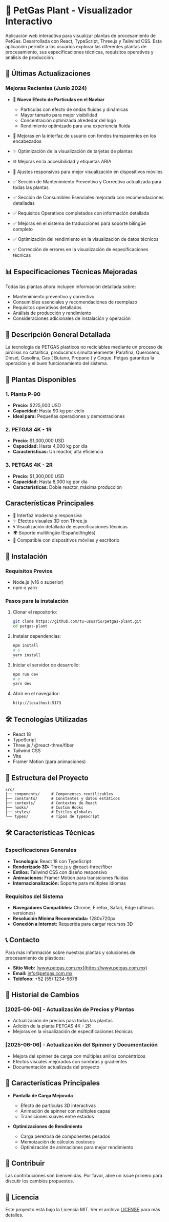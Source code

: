 # 🌿 PetGas Plant - Visualizador Interactivo

Aplicación web interactiva para visualizar plantas de procesamiento de PetGas. Desarrollada con React, TypeScript, Three.js y Tailwind CSS. Esta aplicación permite a los usuarios explorar las diferentes plantas de procesamiento, sus especificaciones técnicas, requisitos operativos y análisis de producción.

## 🚀 Últimas Actualizaciones

### Mejoras Recientes (Junio 2024)
- 🌟 **Nuevo Efecto de Partículas en el Navbar**
  - Partículas con efecto de ondas fluidas y dinámicas
  - Mayor tamaño para mejor visibilidad
  - Concentración optimizada alrededor del logo
  - Rendimiento optimizado para una experiencia fluida

- 🎨 Mejoras en la interfaz de usuario con fondos transparentes en los encabezados
- ✨ Optimización de la visualización de tarjetas de plantas
- 🌐 Mejoras en la accesibilidad y etiquetas ARIA
- 📱 Ajustes responsivos para mejor visualización en dispositivos móviles
- ✅ Sección de Mantenimiento Preventivo y Correctivo actualizada para todas las plantas
- ✅ Sección de Consumibles Esenciales mejorada con recomendaciones detalladas
- ✅ Requisitos Operativos completados con información detallada
- ✅ Mejoras en el sistema de traducciones para soporte bilingüe completo
- ✅ Optimización del rendimiento en la visualización de datos técnicos
- ✅ Corrección de errores en la visualización de especificaciones técnicas

## 📊 Especificaciones Técnicas Mejoradas

Todas las plantas ahora incluyen información detallada sobre:
- Mantenimiento preventivo y correctivo
- Consumibles esenciales y recomendaciones de reemplazo
- Requisitos operativos detallados
- Análisis de producción y rendimiento
- Consideraciones adicionales de instalación y operación

## 🌟 Descripción General Detallada

La tecnologia de PETGAS plasticos no reciclables mediante un proceso de pirólisis no catalítica, producimos simultaneamente: Parafina, Queroseno, Diesel, Gasolina, Gas ( Butano, Propano ) y Coque. Petgas garantiza la operación y el buen funcionamiento del sistema.

## 🌟 Plantas Disponibles

### 1. Planta P-90
- **Precio:** $225,000 USD
- **Capacidad:** Hasta 90 kg por ciclo
- **Ideal para:** Pequeñas operaciones y demostraciones

### 2. PETGAS 4K - 1R
- **Precio:** $1,000,000 USD
- **Capacidad:** Hasta 4,000 kg por día
- **Características:** Un reactor, alta eficiencia

### 3. PETGAS 4K - 2R
- **Precio:** $1,300,000 USD
- **Capacidad:** Hasta 8,000 kg por día
- **Características:** Doble reactor, máxima producción

## Características Principales

- 🎨 Interfaz moderna y responsiva
- ✨ Efectos visuales 3D con Three.js
- 🌀 Visualización detallada de especificaciones técnicas
- 🌍 Soporte multilingüe (Español/Inglés)
- 📱 Compatible con dispositivos móviles y escritorio

## 🚀 Instalación

### Requisitos Previos

- Node.js (v16 o superior)
- npm o yarn

### Pasos para la instalación

1. Clonar el repositorio:
   ```bash
   git clone https://github.com/tu-usuario/petgas-plant.git
   cd petgas-plant
   ```

2. Instalar dependencias:
   ```bash
   npm install
   # o
   yarn install
   ```

3. Iniciar el servidor de desarrollo:
   ```bash
   npm run dev
   # o
   yarn dev
   ```

4. Abrir en el navegador:
   ```
   http://localhost:5173
   ```

## 🛠️ Tecnologías Utilizadas

- React 18
- TypeScript
- Three.js / @react-three/fiber
- Tailwind CSS
- Vite
- Framer Motion (para animaciones)

## 📂 Estructura del Proyecto

```
src/
├── components/     # Componentes reutilizables
├── constants/      # Constantes y datos estáticos
├── contexts/       # Contextos de React
├── hooks/          # Custom Hooks
├── styles/         # Estilos globales
└── types/          # Tipos de TypeScript
```

## 🛠️ Características Técnicas

### Especificaciones Generales
- **Tecnología:** React 18 con TypeScript
- **Renderizado 3D:** Three.js y @react-three/fiber
- **Estilos:** Tailwind CSS con diseño responsivo
- **Animaciones:** Framer Motion para transiciones fluidas
- **Internacionalización:** Soporte para múltiples idiomas

### Requisitos del Sistema
- **Navegadores Compatibles:** Chrome, Firefox, Safari, Edge (últimas versiones)
- **Resolución Mínima Recomendada:** 1280x720px
- **Conexión a Internet:** Requerida para cargar recursos 3D

## 📞 Contacto

Para más información sobre nuestras plantas y soluciones de procesamiento de plásticos:

- **Sitio Web:** [www.petgas.com.mx](https://www.petgas.com.mx)
- **Email:** info@petgas.com.mx
- **Teléfono:** +52 (55) 1234-5678

## 📅 Historial de Cambios

### [2025-06-06] - Actualización de Precios y Plantas
- Actualización de precios para todas las plantas
- Adición de la planta PETGAS 4K - 2R
- Mejoras en la visualización de especificaciones técnicas

### [2025-06-06] - Actualización del Spinner y Documentación
- Mejora del spinner de carga con múltiples anillos concéntricos
- Efectos visuales mejorados con sombras y gradientes
- Documentación actualizada del proyecto

## 🌟 Características Principales

- **Pantalla de Carga Mejorada**
  - Efecto de partículas 3D interactivas
  - Animación de spinner con múltiples capas
  - Transiciones suaves entre estados

- **Optimizaciones de Rendimiento**
  - Carga perezosa de componentes pesados
  - Memoización de cálculos costosos
  - Optimización de animaciones para mejor rendimiento

## 🤝 Contribuir

Las contribuciones son bienvenidas. Por favor, abre un issue primero para discutir los cambios propuestos.

## 📄 Licencia

Este proyecto está bajo la Licencia MIT. Ver el archivo [LICENSE](LICENSE) para más detalles.
